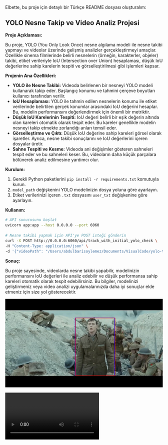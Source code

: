 Elbette, bu proje için detaylı bir Türkçe README dosyası oluşturalım:

## YOLO Nesne Takip ve Video Analiz Projesi

**Proje Açıklaması:**

Bu proje, YOLO (You Only Look Once) nesne algılama modeli ile nesne takibi yapmayı ve videolar üzerinde gelişmiş analizler gerçekleştirmeyi amaçlar. Özellikle sinema filmlerinde belirli nesnelerin (örneğin, karakterler, objeler) takibi, etiket verileriyle IoU (Intersection over Union) hesaplaması, düşük IoU değerlerine sahip karelerin tespiti ve görselleştirilmesi gibi işlemleri kapsar.

**Projenin Ana Özellikleri:**

* **YOLO ile Nesne Takibi:** Videoda belirlenen bir nesneyi YOLO modeli kullanarak takip eder. Başlangıç konumu ve tahmini çerçeve boyutları kullanıcı tarafından verilir.
* **IoU Hesaplaması:** YOLO ile tahmin edilen nesnelerin konumu ile etiket verilerinde belirtilen gerçek konumlar arasındaki IoU değerini hesaplar. Bu, modelin performansını değerlendirmek için önemli bir metriktir.
* **Düşük IoU Karelerinin Tespiti:** IoU değeri belirli bir eşik değerin altında olan kareleri otomatik olarak tespit eder. Bu kareler genellikle modelin nesneyi takip etmekte zorlandığı anları temsil eder.
* **Görselleştirme ve Çıktı:** Düşük IoU değerine sahip kareleri görsel olarak işaretler. Ayrıca, nesne takibi sonuçlarını ve IoU değerlerini içeren dosyalar üretir.
* **Sahne Tespiti ve Kesme:** Videoda ani değişimler gösteren sahneleri tespit eder ve bu sahneleri keser. Bu, videoların daha küçük parçalara bölünerek analiz edilmesine yardımcı olur.


**Kurulum:**

1. Gerekli Python paketlerini `pip install -r requirements.txt` komutuyla kurun.
2. `model_path` değişkenini YOLO modelinizin dosya yoluna göre ayarlayın.
3. Etiket verilerinizi içeren `.txt` dosyasını `user_txt` değişkenine göre ayarlayın.

**Kullanım:**

```bash
# API sunucusunu başlat
uvicorn app:app --host 0.0.0.0 --port 6060

# Nesne takibi yapmak için API'ye POST isteği gönderin
curl -X POST http://0.0.0.0:6060/api/track_with_initial_yolo_check \
-H "Content-Type: application/json" \
-d '{"videoPath": "/Users/abdulbarisoylemez/Documents/VisualCode/yolo-track/video/1917.mp4", "intime": 0.2, "outtime": 42.459, "xPer": 44.35, "yPer": 21.49, "wPer": 25.02, "hPer": 65.5, "expFrame": 1, "objId": 0}'
```
**Sonuç:**

Bu proje sayesinde, videolarda nesne takibi yapabilir, modelinizin performansını IoU değerleri ile analiz edebilir ve düşük performansa sahip kareleri otomatik olarak tespit edebilirsiniz. Bu bilgiler, modelinizi geliştirmeniz veya video analizi uygulamalarınızda daha iyi sonuçlar elde etmeniz için size yol gösterecektir.


![ IoU tespitine Sahip Bir Kare](https://github.com/AbdulbariSoylemez/YOLO_ile_Nesne_Takibi_ve_Analizi_Projesi/blob/main/debug_frame_zero0.jpg)

![Video üzerinde test edilemsi](https://github.com/AbdulbariSoylemez/YOLO_ile_Nesne_Takibi_ve_Analizi_Projesi/blob/main/output_with_initial_zero.mp4)


